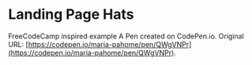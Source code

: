 # Landing Page Hats
FreeCodeCamp inspired example
A Pen created on CodePen.io. Original URL: [https://codepen.io/maria-pahome/pen/QWgVNPr](https://codepen.io/maria-pahome/pen/QWgVNPr).


